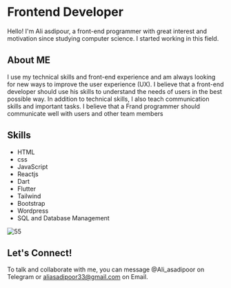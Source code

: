 # Frontend Developer
 Hello!
I'm Ali asdipour, a front-end programmer with great interest and motivation since studying computer science. I started working in this field.
## About ME
I use my technical skills and front-end experience and am always looking for new ways to improve the user experience (UX). I believe that a front-end developer should use his skills to understand the needs of users in the best possible way.
In addition to technical skills, I also teach communication skills and important tasks. I believe that a Frand programmer should communicate well with users and other team members
## Skills 
+ HTML
+ css
+ JavaScript
+ Reactjs
+ Dart
+ Flutter
+ Tailwind
+ Bootstrap
+ Wordpress
+ SQL and Database Management
  

![55](https://github.com/aliasadipoor/aliasadipoor/assets/111628407/3283dfdc-6b21-47fe-a577-5cb60601d31e)

## Let's Connect!
To talk and collaborate with me, you can message @Ali_asadipoor on Telegram or aliasadipoor33@gmail.com on Email.
